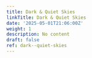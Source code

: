 ```yaml
---
title: Dark & Quiet Skies
linkTitle: Dark & Quiet Skies
date: '2025-05-01T21:06:00Z'
weight: 1
description: No content
draft: false
ref: dark--quiet-skies
---
```


